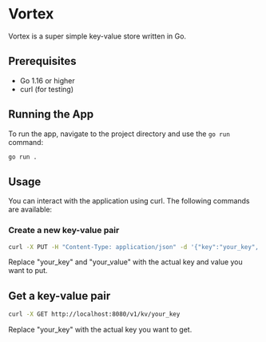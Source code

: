 # Vortex

Vortex is a super simple key-value store written in Go.

## Prerequisites

- Go 1.16 or higher
- curl (for testing)

## Running the App

To run the app, navigate to the project directory and use the `go run` command:

```bash
go run .
```

## Usage 

You can interact with the application using curl. The following commands are available:

### Create a new key-value pair

``` bash
curl -X PUT -H "Content-Type: application/json" -d '{"key":"your_key", "value":"your_value"}' http://localhost:8080/v1/kv/your_key
```

Replace "your_key" and "your_value" with the actual key and value you want to put.


## Get a key-value pair

```bash
curl -X GET http://localhost:8080/v1/kv/your_key
```

Replace "your_key" with the actual key you want to get.

